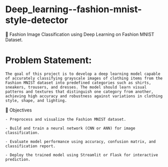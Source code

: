 # Deep_learning--fashion-mnist-style-detector
🧥 Fashion Image Classification using Deep Learning on Fashion MNIST Dataset.

# Problem Statement:
```
The goal of this project is to develop a deep learning model capable of accurately classifying grayscale images of clothing items from the Fashion MNIST dataset into predefined categories such as shirts, sneakers, trousers, and dresses. The model should learn visual patterns and textures that distinguish one category from another, achieving high accuracy and robustness against variations in clothing style, shape, and lighting.
```
🎯 Objectives
```
- Preprocess and visualize the Fashion MNIST dataset.

- Build and train a neural network (CNN or ANN) for image classification.

- Evaluate model performance using accuracy, confusion matrix, and classification report.

- Deploy the trained model using Streamlit or Flask for interactive prediction.

  ```
